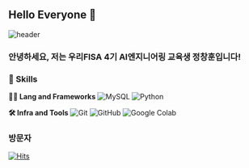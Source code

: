 ## Hello Everyone 👋
![header](https://capsule-render.vercel.app/api?type=soft&color=gradient&height=360&text=Hentralized&fontSize=80&fontAlign=50&fontAlignY=50&desc=Changhun+Jeong%27s+page&descSize=30&descAlign=50&descAlignY=70)

### 안녕하세요, 저는 우리FISA 4기 AI엔지니어링 교육생 정창훈입니다!

### 🦾 Skills
**🧑‍💻 Lang and Frameworks**
![MySQL](https://img.shields.io/badge/mysql-4479A1.svg?&style=for-the-badge&logo=mysql&logoColor=white) ![Python](https://img.shields.io/badge/python-3776AB.svg?&style=for-the-badge&logo=python&logoColor=white) 

**🛠️ Infra and Tools**
![Git](https://img.shields.io/badge/git-F05032.svg?&style=for-the-badge&logo=git&logoColor=white) ![GitHub](https://img.shields.io/badge/github-181717.svg?&style=for-the-badge&logo=github&logoColor=white) ![Google Colab](https://img.shields.io/badge/googlecolab-F9AB00.svg?&style=for-the-badge&logo=googlecolab&logoColor=white) 

### 방문자
[![Hits](https://hits.seeyoufarm.com/api/count/incr/badge.svg?url=https%3A%2F%2Fgithub.com%2Fhenrtralized&count_bg=%23000000&title_bg=%23717171&icon=retropie.svg&icon_color=%23FF0000&title=hits&edge_flat=true)](https://hits.seeyoufarm.com)

<!--
**hentralized/hentralized** is a ✨ _special_ ✨ repository because its `README.md` (this file) appears on your GitHub profile.

Here are some ideas to get you started:



- 🔭 I’m currently working on ...
- 🌱 I’m currently learning ...
- 👯 I’m looking to collaborate on ...
- 🤔 I’m looking for help with ...
- 💬 Ask me about ...
- 📫 How to reach me: ...
- 😄 Pronouns: ...
- ⚡ Fun fact: ...
-->
